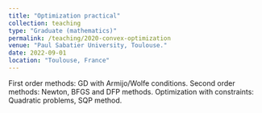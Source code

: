 ```yaml
---
title: "Optimization practical"
collection: teaching
type: "Graduate (mathematics)"
permalink: /teaching/2020-convex-optimization
venue: "Paul Sabatier University, Toulouse."
date: 2022-09-01
location: "Toulouse, France"
---
```


First order methods: GD with Armijo/Wolfe conditions. Second order methods: Newton, BFGS and DFP methods. Optimization with constraints: Quadratic problems, SQP method.